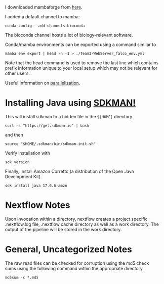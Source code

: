 I downloaded mambaforge from [here](https://github.com/conda-forge/miniforge#mambaforge).

I added a default channel to mamba: 
```
conda config --add channels bioconda
```

The bioconda channel hosts a lot of biology-relevant software. 

Conda/mamba environments can be exported using a command similar to
```
mamba env export | head -n -1 > ./Team3-WebServer_falco_env.yml
```

Note that the head command is used to remove the last line which contains prefix information unique to your local setup which may not be relevant for other users.

Useful information on [parallelization](https://www.nextflow.io/docs/latest/faq.html?highlight=parallel#how-do-i-process-multiple-input-files-in-parallel).  

# Installing Java using [SDKMAN!](https://sdkman.io/install)
This will install sdkman to a hidden file in the ```${HOME}``` directory.
```
curl -s "https://get.sdkman.io" | bash
```
and then 
```
source "$HOME/.sdkman/bin/sdkman-init.sh"
```
Verify installation with
```
sdk version
```
Finally, install Amazon Corretto (a distribution of the Open Java Development Kit).
```
sdk install java 17.0.6-amzn
```

# Nextflow Notes
Upon invocation within a directory, nextflow creates a project specific .nextflow.log file, .nextflow cache directory as well as a work directory.  The output of the pipeline will be stored in the work directory. 

# General, Uncategorized Notes
The raw read files can be checked for corruption using the md5 check sums using the following command within the appropriate directory.
```
md5sum -c *.md5
``` 
